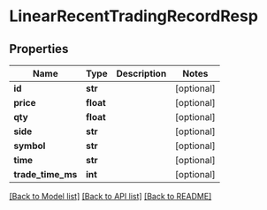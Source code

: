 # LinearRecentTradingRecordResp

## Properties
Name | Type | Description | Notes
------------ | ------------- | ------------- | -------------
**id** | **str** |  | [optional] 
**price** | **float** |  | [optional] 
**qty** | **float** |  | [optional] 
**side** | **str** |  | [optional] 
**symbol** | **str** |  | [optional] 
**time** | **str** |  | [optional] 
**trade_time_ms** | **int** |  | [optional] 

[[Back to Model list]](../README.md#documentation-for-models) [[Back to API list]](../README.md#documentation-for-api-endpoints) [[Back to README]](../README.md)


